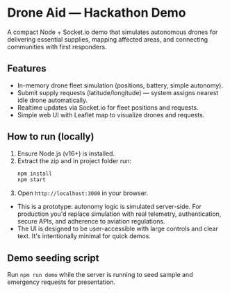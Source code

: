 # Drone Aid — Hackathon Demo

A compact Node + Socket.io demo that simulates autonomous drones for delivering essential supplies, mapping affected areas, and connecting communities with first responders.

## Features
- In-memory drone fleet simulation (positions, battery, simple autonomy).
- Submit supply requests (latitude/longitude) — system assigns nearest idle drone automatically.
- Realtime updates via Socket.io for fleet positions and requests.
- Simple web UI with Leaflet map to visualize drones and requests.

## How to run (locally)
1. Ensure Node.js (v16+) is installed.
2. Extract the zip and in project folder run:
   ```bash
   npm install
   npm start
   ```
3. Open `http://localhost:3000` in your browser.


- This is a prototype: autonomy logic is simulated server-side. For production you'd replace simulation with real telemetry, authentication, secure APIs, and adherence to aviation regulations.
- The UI is designed to be user-accessible with large controls and clear text. It's intentionally minimal for quick demos.




## Demo seeding script

Run `npm run demo` while the server is running to seed sample and emergency requests for presentation.
